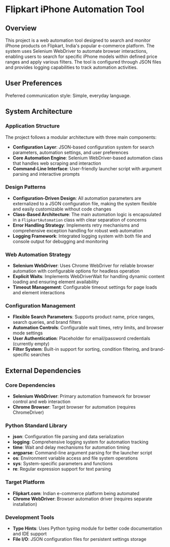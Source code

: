 # Flipkart iPhone Automation Tool

## Overview

This project is a web automation tool designed to search and monitor iPhone products on Flipkart, India's popular e-commerce platform. The system uses Selenium WebDriver to automate browser interactions, enabling users to search for specific iPhone models within defined price ranges and apply various filters. The tool is configured through JSON files and provides logging capabilities to track automation activities.

## User Preferences

Preferred communication style: Simple, everyday language.

## System Architecture

### Application Structure
The project follows a modular architecture with three main components:
- **Configuration Layer**: JSON-based configuration system for search parameters, automation settings, and user preferences
- **Core Automation Engine**: Selenium WebDriver-based automation class that handles web scraping and interaction
- **Command-Line Interface**: User-friendly launcher script with argument parsing and interactive prompts

### Design Patterns
- **Configuration-Driven Design**: All automation parameters are externalized to a JSON configuration file, making the system flexible and easily customizable without code changes
- **Class-Based Architecture**: The main automation logic is encapsulated in a `FlipkartAutomation` class with clear separation of concerns
- **Error Handling Strategy**: Implements retry mechanisms and comprehensive exception handling for robust web automation
- **Logging Framework**: Integrated logging system with both file and console output for debugging and monitoring

### Web Automation Strategy
- **Selenium WebDriver**: Uses Chrome WebDriver for reliable browser automation with configurable options for headless operation
- **Explicit Waits**: Implements WebDriverWait for handling dynamic content loading and ensuring element availability
- **Timeout Management**: Configurable timeout settings for page loads and element interactions

### Configuration Management
- **Flexible Search Parameters**: Supports product name, price ranges, search queries, and brand filters
- **Automation Controls**: Configurable wait times, retry limits, and browser mode settings
- **User Authentication**: Placeholder for email/password credentials (currently empty)
- **Filter System**: Built-in support for sorting, condition filtering, and brand-specific searches

## External Dependencies

### Core Dependencies
- **Selenium WebDriver**: Primary automation framework for browser control and web interaction
- **Chrome Browser**: Target browser for automation (requires ChromeDriver)

### Python Standard Library
- **json**: Configuration file parsing and data serialization
- **logging**: Comprehensive logging system for automation tracking
- **time**: Wait and delay mechanisms for automation timing
- **argparse**: Command-line argument parsing for the launcher script
- **os**: Environment variable access and file system operations
- **sys**: System-specific parameters and functions
- **re**: Regular expression support for text parsing

### Target Platform
- **Flipkart.com**: Indian e-commerce platform being automated
- **Chrome WebDriver**: Browser automation driver (requires separate installation)

### Development Tools
- **Type Hints**: Uses Python typing module for better code documentation and IDE support
- **File I/O**: JSON configuration files for persistent settings storage